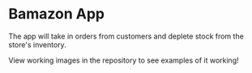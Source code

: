 # Bamazon App

The app will take in orders from customers and deplete stock from the store's inventory.

View working images in the repository to see examples of it working!
